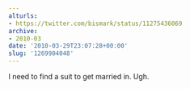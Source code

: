 ```yaml
---
alturls:
- https://twitter.com/bismark/status/11275436069
archive:
- 2010-03
date: '2010-03-29T23:07:28+00:00'
slug: '1269904048'
---
```


I need to find a suit to get married in. Ugh.


